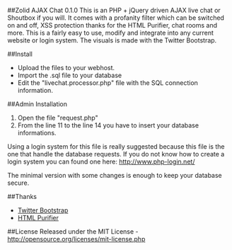 ##Zolid AJAX Chat 0.1.0
This is an PHP + jQuery driven AJAX live chat or Shoutbox if you will. It comes with a profanity filter which can be switched on and off, XSS protection thanks for the HTML Purifier, chat rooms and more. This is a fairly easy to use, modify and integrate into any current website or login system. The visuals is made with the Twitter Bootstrap.

##Install
* Upload the files to your webhost.
* Import the .sql file to your database
* Edit the "livechat.processor.php" file with the SQL connection information.

##Admin Installation
1. Open the file "request.php"<br>
2. From the line 11 to the line 14 you have to insert your database informations.


Using a login system for this file is really suggested because this file is the one that handle the database requests. If you do not know how to create a login system you can found one here: http://www.php-login.net/

The minimal version with some changes is enough to keep your database secure.

##Thanks
* [Twitter Bootstrap](https://github.com/twitter/bootstrap)
* [HTML Purifier](http://htmlpurifier.org/)

##License
Released under the MIT License - http://opensource.org/licenses/mit-license.php
